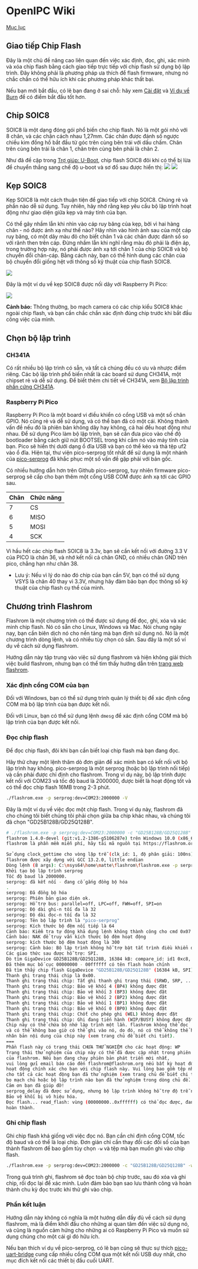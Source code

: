 # OpenIPC Wiki
[Mục lục](../README.md)

Giao tiếp Chip Flash
--------------------

Đây là một chủ đề nâng cao liên quan đến việc xác định, đọc, ghi, xác minh và
xóa chip flash bằng cách giao tiếp trực tiếp với chip flash sử dụng bộ lập trình.
Đây không phải là phương pháp ưa thích để flash firmware, nhưng nó chắc chắn có thể hữu ích
khi các phương pháp khác thất bại.

Nếu bạn mới bắt đầu, có lẽ bạn đang ở sai chỗ: hãy xem
[Cài đặt](installation.md) và [Ví dụ về Burn](burn-example.md) để có điểm bắt đầu tốt hơn.


Chip SOIC8
--------------------
SOIC8 là một dạng đóng gói phổ biến cho chip flash. Nó là một gói nhỏ với 8 chân, và
các chân cách nhau 1,27mm. Các chân được đánh số ngược chiều kim đồng hồ bắt đầu
từ góc trên cùng bên trái với dấu chấm. Chân trên cùng bên trái là chân 1, chân trên cùng bên phải là chân 2.

Như đã đề cập trong [Trợ giúp: U-Boot](help-uboot.md), chip flash SOIC8 đôi khi có thể bị lừa
để chuyển thẳng sang chế độ u-boot và sơ đồ sau được hiển thị:
![](../images/flash-pins.webp)
![](../images/flash-pins-2.webp)


Kẹp SOIC8
--------------------

Kẹp SOIC8 là một cách thuận tiện để giao tiếp với chip SOIC8. Chúng rẻ và phần nào dễ sử dụng.
Tuy nhiên, hãy nhớ rằng kẹp yêu cầu bộ lập trình hoạt động như giao diện giữa kẹp và máy tính của bạn.

Có thể gây nhầm lẫn khi nhìn vào cáp ruy băng của kẹp, bởi vì hai hàng chân - nó được ánh xạ như thế nào?
Hãy nhìn vào hình ảnh sau của một cáp ruy băng, có một dây màu đỏ cho biết chân 1 và các chân được đánh số
so với rãnh then trên cáp.  Đừng nhầm lẫn khi nghĩ rằng màu đỏ phải là điện áp, trong trường hợp này, nó phải
được ánh xạ tới chân 1 của chip SOIC8 và bộ chuyển đổi chân-cáp. Bằng cách này, bạn có thể hình dung các chân của bộ chuyển đổi giống hệt
với thông số kỹ thuật của chip flash SOIC8.

![](../images/ribbon-cable.jpg)

Đây là một ví dụ về kẹp SOIC8 được nối dây với Raspberry Pi Pico:

![](../images/soic8-clip-programmer-example.png)

**Cảnh báo:** Thông thường, bo mạch camera có các chip kiểu SOIC8 khác ngoài chip flash,
và bạn cần chắc chắn xác định đúng chip trước khi bắt đầu công việc của mình.


Chọn bộ lập trình
--------------------


### CH341A
Có rất nhiều bộ lập trình có sẵn, và tất cả chúng đều có ưu và nhược điểm riêng.  Các bộ lập trình phổ biến nhất
là các board sử dụng CH341A, một chipset rẻ và dễ sử dụng. Để biết thêm chi tiết về CH341A, 
xem [Bộ lập trình phần cứng CH341A](hardware-programmer.md).


### Raspberry Pi Pico
Raspberry Pi Pico là một board vi điều khiển có cổng USB và một số chân GPIO. Nó cũng rẻ và dễ sử dụng,
và có thể bạn đã có một cái. Không thành vấn đề nếu đó là phiên bản không dây hay không, cả hai đều hoạt động như nhau.
Để sử dụng Pico làm bộ lập trình, bạn sẽ cần đưa pico vào chế độ bootloader bằng cách giữ nút BOOTSEL
trong khi cắm nó vào máy tính của bạn. Pico sẽ hiển thị dưới dạng ổ đĩa USB và bạn có thể kéo và thả tệp uf2 vào ổ đĩa.
Hiện tại, thư viện pico-serprog tốt nhất để sử dụng là một nhánh của [pico-serprog](https://github.com/opensensor/pico-serprog)
đã khắc phục một số vấn đề gặp phải với bản gốc.

Có nhiều hướng dẫn hơn trên Github pico-serprog, tuy nhiên firmware pico-serprog sẽ cấp cho bạn
thêm một cổng USB COM được ánh xạ tới các GPIO sau.

| Chân | Chức năng |
|-----|----------|
| 7   | CS       |
| 6   | MISO     |
| 5   | MOSI     |
| 4   | SCK      |

Vì hầu hết các chip flash SOIC8 là 3.3v, bạn sẽ cần kết nối với đường 3.3 V của PICO là chân 36,
và nhớ kết nối cả chân GND, có nhiều chân GND trên pico, chẳng hạn như chân 38.
* Lưu ý: Nếu vì lý do nào đó chip của bạn cần 5V, bạn có thể sử dụng VSYS là chân 40 thay vì 3.3V, nhưng hãy đảm bảo bạn đọc thông số kỹ thuật của chip flash cụ thể của mình.



Chương trình Flashrom
--------------------
Flashrom là một chương trình có thể được sử dụng để đọc, ghi, xóa và xác minh chip flash. Nó có sẵn cho Linux, Windows và Mac.
Nói chung ngày nay, bạn cần biên dịch nó cho nền tảng mà bạn định sử dụng nó. Nó là một chương trình dòng lệnh, 
và có nhiều tùy chọn có sẵn. Sau đây là một số ví dụ về cách sử dụng flashrom.

Hướng dẫn này tập trung vào việc sử dụng flashrom và hiện không giải thích việc build flashrom, nhưng bạn có thể tìm thấy hướng dẫn trên [trang web flashrom](https://flashrom.org/).

### Xác định cổng COM của bạn

Đối với Windows, bạn có thể sử dụng trình quản lý thiết bị để xác định cổng COM mà bộ lập trình của bạn được kết nối.

Đối với Linux, bạn có thể sử dụng lệnh `dmesg` để xác định cổng COM mà bộ lập trình của bạn được kết nối.

### Đọc chip flash

Để đọc chip flash, đôi khi bạn cần biết loại chip flash mà bạn đang đọc.

Hãy thử chạy một lệnh thăm dò đơn giản để xác minh bạn có kết nối với bộ lập trình hay không. pico-serprog là một serprog (hoặc bộ lập trình nối tiếp) và cần phải được chỉ định cho flashrom.
Trong ví dụ này, bộ lập trình được kết nối với COM23 và tốc độ baud là 2000000, được biết là hoạt động tốt và có thể đọc chip flash 16MB trong 2-3 phút.
```bash
./flashrom.exe -p serprog:dev=COM23:2000000 -V
```

Đây là một ví dụ về việc đọc một chip flash. Trong ví dụ này, flashrom đã cho chúng tôi biết chúng tôi phải chọn giữa ba chip khác nhau, và chúng tôi đã chọn "GD25B128B/GD25Q128B".
```bash
# ./flashrom.exe -p serprog:dev=COM23:2000000 -c "GD25B128B/GD25Q128B" -r gokev300-camera-12242023.bin -VV --force
flashrom 1.4.0-devel (git:v1.2-1386-g5106287e) trên Windows 10.0 (x86_64)
flashrom là phần mềm miễn phí, hãy tải mã nguồn tại https://flashrom.org

Sử dụng clock_gettime cho vòng lặp trễ (clk_id: 1, độ phân giải: 100ns).
flashrom được xây dựng với GCC 13.2.0, little endian
Dòng lệnh (8 args): C:\msys64\home\matte\flashrom\flashrom.exe -p serprog:dev=COM23:2000000 -c GD25B128B/GD25Q128B -r gokev300-camera-12242023.bin -VV --force
Khởi tạo bộ lập trình serprog
Tốc độ baud là 2000000.
serprog: đã kết nối - đang cố gắng đồng bộ hóa
.
serprog: Đã đồng bộ hóa
serprog: Phiên bản giao diện ok.
serprog: Hỗ trợ bus: parallel=off, LPC=off, FWH=off, SPI=on
serprog: Độ dài ghi-n tối đa là 32
serprog: Độ dài đọc-n tối đa là 32
serprog: Tên bộ lập trình là "pico-serprog"
serprog: Kích thước bộ đệm nối tiếp là 64
Cảnh báo: Kiểm tra tự động khả dụng lệnh không thành công cho cmd 0x07 - sẽ không thực thi cmd
Cảnh báo: NAK để truy vấn kích thước bộ đệm hoạt động
serprog: kích thước bộ đệm hoạt động là 300
serprog: Cảnh báo: Bộ lập trình không hỗ trợ bật tắt trình điều khiển đầu ra của nó
Các giao thức sau được hỗ trợ: SPI.
Dò tìm GigaDevice GD25B128B/GD25Q128B, 16384 kB: compare_id: id1 0xc8, id2 0x4018
Đã thêm mục bố cục 00000000 - 00ffffff có tên flash hoàn chỉnh
Đã tìm thấy chip flash GigaDevice "GD25B128B/GD25Q128B" (16384 kB, SPI) trên serprog.
Thanh ghi trạng thái chip là 0x00.
Thanh ghi trạng thái chip: Tắt ghi thanh ghi trạng thái (SRWD, SRP, ...) không được đặt
Thanh ghi trạng thái chip: Bảo vệ khối 4 (BP4) không được đặt
Thanh ghi trạng thái chip: Bảo vệ khối 3 (BP3) không được đặt
Thanh ghi trạng thái chip: Bảo vệ khối 2 (BP2) không được đặt
Thanh ghi trạng thái chip: Bảo vệ khối 1 (BP1) không được đặt
Thanh ghi trạng thái chip: Bảo vệ khối 0 (BP0) không được đặt
Thanh ghi trạng thái chip: Chốt cho phép ghi (WEL) không được đặt
Thanh ghi trạng thái chip: Ghi đang tiến hành (WIP/BUSY) không được đặt
Chip này có thể chứa bộ nhớ lập trình một lần. flashrom không thể đọc
và có thể không bao giờ có thể ghi vào nó, do đó, nó có thể không thể hoàn toàn
nhân bản nội dung của chip này (xem trang chủ để biết chi tiết).
===
Phần flash này có trạng thái CHƯA THỬ NGHIỆM cho các hoạt động: WP
Trạng thái thử nghiệm của chip này có thể đã được cập nhật trong phiên bản phát triển mới nhất
của flashrom. Nếu bạn đang chạy phiên bản phát triển mới nhất,
vui lòng gửi email báo cáo đến flashrom@flashrom.org nếu bất kỳ hoạt động nào ở trên
hoạt động chính xác cho bạn với chip flash này. Vui lòng bao gồm tệp nhật ký flashrom
cho tất cả các hoạt động bạn đã thử nghiệm (xem trang chủ để biết chi tiết), và đề cập
bo mạch chủ hoặc bộ lập trình nào bạn đã thử nghiệm trong dòng chủ đề.
Cảm ơn bạn đã giúp đỡ!
serprog_delay đã được sử dụng, nhưng bộ lập trình không hỗ trợ độ trễ nguyên bản - đang mô phỏng
Bảo vệ khối bị vô hiệu hóa.
Đọc flash... read_flash: vùng (00000000..0xffffff) có thể đọc được, đang đọc phạm vi (00000000..0xffffff).
hoàn thành.
```

### Ghi chip flash

Ghi chip flash khá giống với việc đọc nó. Bạn cần chỉ định cổng COM, tốc độ baud và có thể là loại chip.
Đơn giản chỉ cần thay đổi các đối số của bạn thành flashrom để bao gồm tùy chọn `-w` và tệp mà bạn muốn ghi vào chip flash.

```bash
./flashrom.exe -p serprog:dev=COM23:2000000 -c "GD25B128B/GD25Q128B" -w openipc-hi3516ev300-ultimate-16mb.bin -VV --force
```

Trong quá trình ghi, flashrom sẽ đọc toàn bộ chip trước, sau đó xóa và ghi chip, rồi đọc lại để xác minh.
Luôn đảm bảo bạn sao lưu thành công và hoàn thành chu kỳ đọc trước khi thử ghi vào chip.


### Phần kết luận
Hướng dẫn này không có nghĩa là một hướng dẫn đầy đủ về cách sử dụng flashrom, mà là điểm khởi đầu cho những ai quan tâm đến việc sử dụng nó,
và cũng là nguồn cảm hứng cho những ai có Raspberry Pi Pico và muốn sử dụng chúng cho một cái gì đó hữu ích.

Nếu bạn thích ví dụ về pico-serprog, có lẽ bạn cũng sẽ thực sự thích [pico-uart-bridge](https://github.com/Noltari/pico-uart-bridge)
cung cấp nhiều cổng COM qua một kết nối USB duy nhất, cho mục đích kết nối các thiết bị đầu cuối UART.


